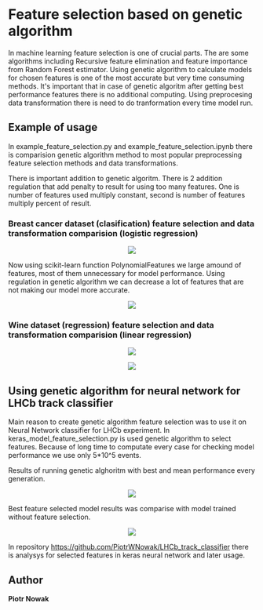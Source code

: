 # Feature selection based on genetic algorithm

In machine learning feature selection is one of crucial parts. The are some algorithms including Recursive feature elimination and feature importance from Random Forest estimator. Using genetic algorithm to calculate models for chosen features is one of the most accurate but very time consuming methods. It's important that in case of genetic algoritm after getting best performance features there is no additional computing. Using preprocesing data transformation there is need to do tranformation every time model run.

## Example of usage

In example_feature_selection.py and example_feature_selection.ipynb there is comparision genetic algorithm method to most popular preprocessing feature selection methods and data transformations.

There is important addition to genetic algoritm. There is 2 addition regulation that add penalty to result for using too many features. One is number of features used multiply constant, second is number of features multiply percent of result.

### Breast cancer dataset (clasification) feature selection and data transformation comparision (logistic regression)

<p align="center">
  <img src="https://github.com/PiotrWNowak/LHCb_trigger_genetic_algorithm/raw/master/images/Figure_2-2.png">
</p>



Now using scikit-learn function PolynomialFeatures we large amound of features, most of them unnecessary for model performance. Using regulation in genetic algorithm we can decrease a lot of features that are not making our model more accurate.


<p align="center">
  <img src="https://github.com/PiotrWNowak/LHCb_trigger_genetic_algorithm/raw/master/images/Figure_2-1.png">
</p>

### Wine dataset (regression) feature selection and data transformation comparision (linear regression)

<p align="center">
  <img src="https://github.com/PiotrWNowak/LHCb_trigger_genetic_algorithm/raw/master/images/Figure_2-3.png">
</p>



<p align="center">
  <img src="https://github.com/PiotrWNowak/LHCb_trigger_genetic_algorithm/raw/master/images/Figure_2-4.png">
</p>

## Using genetic algorithm for neural network for LHCb track classifier

Main reason to create genetic algorithm feature selection was to use it on Neural Network classifier for LHCb experiment. In keras_model_feature_selection.py is used genetic algorithm to select features. Because of long time to computate every case for checking model performance we use only 5*10^5 events.

Results of running genetic alghoritm with best and mean performance every generation.
<p align="center">
  <img src="https://github.com/PiotrWNowak/LHCb_trigger_genetic_algorithm/raw/master/images/Figure_5.png">
</p>

Best feature selected model results was comparise with model trained without feature selection.
<p align="center">
  <img src="https://github.com/PiotrWNowak/LHCb_trigger_genetic_algorithm/raw/master/images/Figure_8.png">
</p>

In repository https://github.com/PiotrWNowak/LHCb_track_classifier there is analysys for selected features in keras neural network and later usage.

## Author

**Piotr Nowak**
